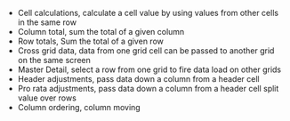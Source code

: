 <ul>
    <li>Cell calculations, calculate a cell value by using values from other cells in the same row</li>
    <li>Column total, sum the total of a given column</li>
    <li>Row totals, Sum the total of a given row</li>
    <li>Cross grid data, data from one grid cell can be passed to another grid on the same screen</li>
    <li>Master Detail, select a row from one grid to fire data load on other grids</li>
    <li>Header adjustments, pass data down a column from a header cell</li>
    <li>Pro rata adjustments, pass data down a column from a header cell split value over rows</li>
    <li>Column ordering, column moving</li>
</ul>
